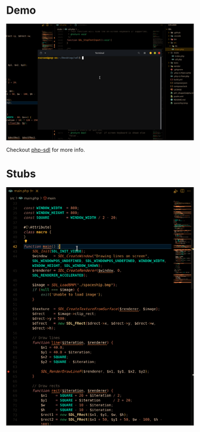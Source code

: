 # Demo

![image](./demo.gif)

Checkout [php-sdl](https://github.com/Ponup/php-sdl) for more info.

# Stubs

![image](./stubs.gif)